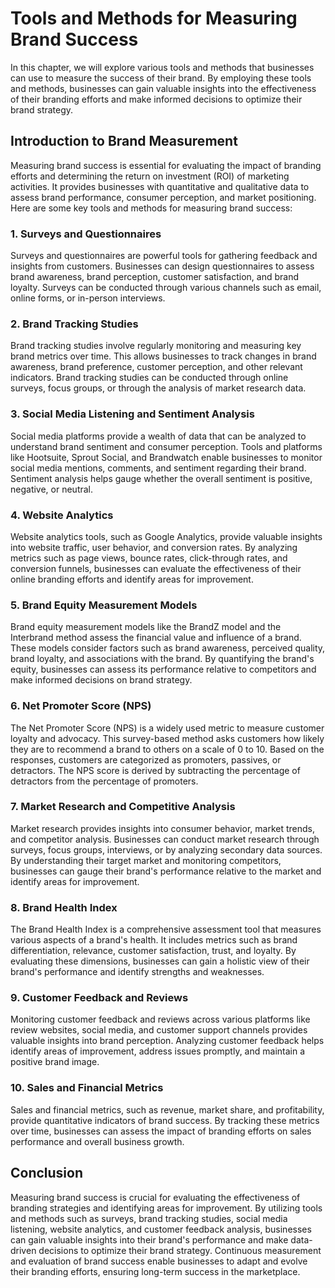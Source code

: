 Tools and Methods for Measuring Brand Success
========================================================

In this chapter, we will explore various tools and methods that businesses can use to measure the success of their brand. By employing these tools and methods, businesses can gain valuable insights into the effectiveness of their branding efforts and make informed decisions to optimize their brand strategy.

Introduction to Brand Measurement
---------------------------------

Measuring brand success is essential for evaluating the impact of branding efforts and determining the return on investment (ROI) of marketing activities. It provides businesses with quantitative and qualitative data to assess brand performance, consumer perception, and market positioning. Here are some key tools and methods for measuring brand success:

### 1. Surveys and Questionnaires

Surveys and questionnaires are powerful tools for gathering feedback and insights from customers. Businesses can design questionnaires to assess brand awareness, brand perception, customer satisfaction, and brand loyalty. Surveys can be conducted through various channels such as email, online forms, or in-person interviews.

### 2. Brand Tracking Studies

Brand tracking studies involve regularly monitoring and measuring key brand metrics over time. This allows businesses to track changes in brand awareness, brand preference, customer perception, and other relevant indicators. Brand tracking studies can be conducted through online surveys, focus groups, or through the analysis of market research data.

### 3. Social Media Listening and Sentiment Analysis

Social media platforms provide a wealth of data that can be analyzed to understand brand sentiment and consumer perception. Tools and platforms like Hootsuite, Sprout Social, and Brandwatch enable businesses to monitor social media mentions, comments, and sentiment regarding their brand. Sentiment analysis helps gauge whether the overall sentiment is positive, negative, or neutral.

### 4. Website Analytics

Website analytics tools, such as Google Analytics, provide valuable insights into website traffic, user behavior, and conversion rates. By analyzing metrics such as page views, bounce rates, click-through rates, and conversion funnels, businesses can evaluate the effectiveness of their online branding efforts and identify areas for improvement.

### 5. Brand Equity Measurement Models

Brand equity measurement models like the BrandZ model and the Interbrand method assess the financial value and influence of a brand. These models consider factors such as brand awareness, perceived quality, brand loyalty, and associations with the brand. By quantifying the brand's equity, businesses can assess its performance relative to competitors and make informed decisions on brand strategy.

### 6. Net Promoter Score (NPS)

The Net Promoter Score (NPS) is a widely used metric to measure customer loyalty and advocacy. This survey-based method asks customers how likely they are to recommend a brand to others on a scale of 0 to 10. Based on the responses, customers are categorized as promoters, passives, or detractors. The NPS score is derived by subtracting the percentage of detractors from the percentage of promoters.

### 7. Market Research and Competitive Analysis

Market research provides insights into consumer behavior, market trends, and competitor analysis. Businesses can conduct market research through surveys, focus groups, interviews, or by analyzing secondary data sources. By understanding their target market and monitoring competitors, businesses can gauge their brand's performance relative to the market and identify areas for improvement.

### 8. Brand Health Index

The Brand Health Index is a comprehensive assessment tool that measures various aspects of a brand's health. It includes metrics such as brand differentiation, relevance, customer satisfaction, trust, and loyalty. By evaluating these dimensions, businesses can gain a holistic view of their brand's performance and identify strengths and weaknesses.

### 9. Customer Feedback and Reviews

Monitoring customer feedback and reviews across various platforms like review websites, social media, and customer support channels provides valuable insights into brand perception. Analyzing customer feedback helps identify areas of improvement, address issues promptly, and maintain a positive brand image.

### 10. Sales and Financial Metrics

Sales and financial metrics, such as revenue, market share, and profitability, provide quantitative indicators of brand success. By tracking these metrics over time, businesses can assess the impact of branding efforts on sales performance and overall business growth.

Conclusion
----------

Measuring brand success is crucial for evaluating the effectiveness of branding strategies and identifying areas for improvement. By utilizing tools and methods such as surveys, brand tracking studies, social media listening, website analytics, and customer feedback analysis, businesses can gain valuable insights into their brand's performance and make data-driven decisions to optimize their brand strategy. Continuous measurement and evaluation of brand success enable businesses to adapt and evolve their branding efforts, ensuring long-term success in the marketplace.
